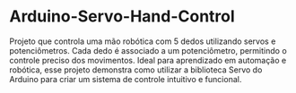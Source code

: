 # Arduino-Servo-Hand-Control
Projeto que controla uma mão robótica com 5 dedos utilizando servos e potenciômetros. Cada dedo é associado a um potenciômetro, permitindo o controle preciso dos movimentos. Ideal para aprendizado em automação e robótica, esse projeto demonstra como utilizar a biblioteca Servo do Arduino para criar um sistema de controle intuitivo e funcional.
